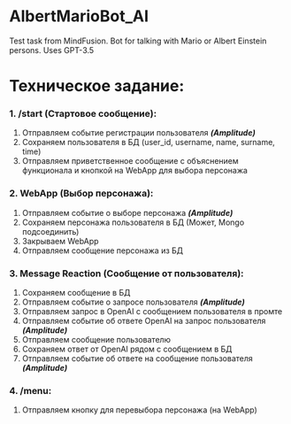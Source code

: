 # AlbertMarioBot_AI
Test task from MindFusion. Bot for talking with Mario or Albert Einstein persons. Uses GPT-3.5

# Техническое задание: 


### 1. /start (Стартовое сообщение):
1. Отправляем событие регистрации пользователя ***(Amplitude)***
2. Сохраняем пользователя в БД (user_id, username, name, surname, time)
3. Отправляем приветственное сообщение с объяснением функционала и кнопкой на WebApp для выбора персонажа

### 2. WebApp (Выбор персонажа):
1. Отправляем событие о выборе персонажа ***(Amplitude)***
2. Сохраняем персонажа пользователя в БД (Может, Mongo подсоединить)
3. Закрываем WebApp
4. Отправляем сообщение персонажа из БД

### 3. Message Reaction (Сообщение от пользователя):
1. Сохраняем сообщение в БД
2. Отправляем событие о запросе пользователя ***(Amplitude)***
3. Отправляем запрос в OpenAI с сообщением пользователя в промте
4. Отправляем событие об ответе OpenAI на запрос пользователя ***(Amplitude)***
5. Отправляем сообщение пользователю
6. Сохраняем ответ от OpenAI рядом с сообщением в БД
7. Отправляем событие об ответе на сообщение пользователя ***(Amplitude)***

### 4. /menu:
1. Отправляем кнопку для перевыбора персонажа (на WebApp)
